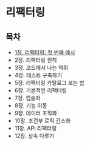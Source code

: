 # 리팩터링
## 목차
- [1장. 리팩터링: 첫 번째 예시](./contents/chapter01.md)
- 2장. 리팩터링 원칙
- 3장. 코드에서 나는 악취
- 4장. 테스트 구축하기
- 5장. 리팩터링 카탈로그 보는 법
- 6장. 기본적인 리팩터링
- 7장. 캡슐화
- 8장. 기능 이동
- 9장. 데이터 조직화
- 10장. 조건부 로직 간소화
- 11장. API 리팩터링
- 12장. 상속 다루기